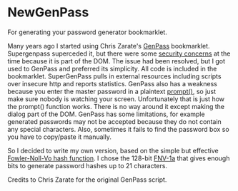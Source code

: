 # NewGenPass
For generating your password generator bookmarklet.

Many years ago I started using Chris Zarate's [GenPass](https://genpass.supergenpass.com/) bookmarklet. Supergenpass superceded it, but there were some [security concerns](https://akibjorklund.com/2009/supergenpass-is-not-that-secure) at the time because it is part of the DOM. The issue had been resolved, but I got used to GenPass and preferred its simplicity. All code is included in the bookmarklet. SuperGenPass pulls in external resources including scripts over insecure http and reports statistics. GenPass also has a weakness because you enter the master password in a plaintext [prompt()](https://www.w3schools.com/JSREF/met_win_prompt.asp), so just make sure nobody is watching your screen. Unfortunately that is just how the prompt() function works. There is no way around it except making the dialog part of the DOM.
GenPass has some limitations, for example generated passwords may not be accepted because they do not contain any special characters. Also, sometimes it fails to find the password box so you have to copy/paste it manually.

So I decided to write my own version, based on the simple but effective [Fowler-Noll-Vo hash function](https://en.wikipedia.org/wiki/Fowler–Noll–Vo_hash_function). I chose the 128-bit [FNV-1a](https://en.wikipedia.org/wiki/Fowler–Noll–Vo_hash_function#FNV-1a_hash) that gives enough bits to generate password hashes up to 21 characters.

Credits to Chris Zarate for the original GenPass script.
